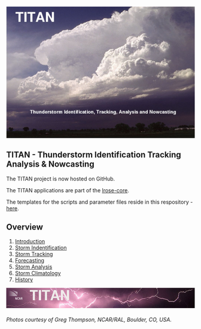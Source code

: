 ![front page](./docs/images/titan_front_page.jpg)

## TITAN - Thunderstorm Identification Tracking Analysis & Nowcasting

The TITAN project is now hosted on GitHub.

The TITAN applications are part of the [lrose-core](https://github.com/NCAR/lrose-core).

The templates for the scripts and parameter files reside in this respository - [here](./templates).

## Overview

1. [Introduction](./docs/topics/introduction.md)
2. [Storm Indentification](./docs/topics/storm_identification.md)
3. [Storm Tracking](#storm_tracking)
4. [Forecasting](#forecasting)
5. [Storm Analysis](#storm_analysis)
6. [Storm Climatology](#storm_climatology)
7. [History](#history)

![header with logo](./docs/images/titan-header_logo.jpg)

###### Photos courtesy of Greg Thompson, NCAR/RAL, Boulder, CO, USA.

